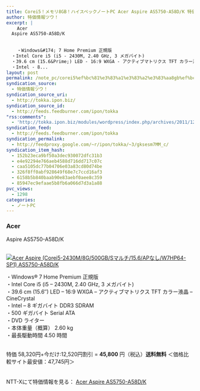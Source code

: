 ```yaml
---
title: Corei5！メモリ8GB！ハイスペックノートPC Acer Aspire AS5750-A58D/K 特価45,800円！送料無料！
author: 特価情報ツウ！
excerpt: |
  	Acer
  Aspire AS5750-A58D/K
  	
  
  	・Windows&#174; 7 Home Premium 正規版
  ・Intel Core i5 (i5 - 2430M, 2.40 GHz, 3 メガバイト)
  ・39.6 cm (15.6&Prime;) LED - 16:9 WXGA - アクティブマトリクス TFT カラー液晶 - CineCrystal
  ・Intel - 8...
layout: post
permalink: /note_pc/corei5%ef%bc%81%e3%83%a1%e3%83%a2%e3%83%aa8gb%ef%bc%81%e3%83%8f%e3%82%a4%e3%82%b9%e3%83%9a%e3%83%83%e3%82%af%e3%83%8e%e3%83%bc%e3%83%88pc-acer-aspire-as5750-a58dk-%e7%89%b9%e4%be%a145800%e5%86%86.html
syndication_source:
  - 特価情報ツウ！
syndication_source_uri:
  - http://tokka.ipon.biz/
syndication_source_id:
  - http://feeds.feedburner.com/ipon/tokka
"rss:comments":
  - 'http://tokka.ipon.biz/modules/wordpress/index.php/archives/2011/12/19/corei58gbpc-acer-aspire-as5750-a58dk-45800/#comments'
syndication_feed:
  - http://feeds.feedburner.com/ipon/tokka
syndication_permalink:
  - http://feedproxy.google.com/~r/ipon/tokka/~3/gksesm7MM_c/
syndication_item_hash:
  - 152b23eca9bf50a3dec930072dfc31b3
  - e4e92294e766aeb4588d716dd717c07c
  - caa5105dc77b04706e03a83cd80d74be
  - 326f8ff0abf928649f68e7c7ccd16af3
  - 6158b5b840baab90e83aebf0aee8c359
  - 85947ec9efaae5b8fb6a066d7d3a1a88
pvc_views:
  - 1298
categories:
  - ノートPC
---
```

### Acer  
Aspire AS5750-A58D/K

<div class="img-bg2 img_L">
  <a href="http://px.a8.net/svt/ejp?a8mat=ZYP6S+8IMA3E+S1Q+BWGDT&#038;a8ejpredirect=http://nttxstore.jp/_II_EI13734527" ><br /> <img border="0" alt="Acer Aspire (Corei5-2430M/8G/500GB/Sマルチ/15.6/APなし/W7HP64-SP1) AS5750-A58D/K" src="http://i2.wp.com/image.nttxstore.jp/l2_images/E/EI/EI13734527.jpg?w=120" data-recalc-dims="1" /></a>
</div>

・Windows&#174; 7 Home Premium 正規版  
<a id="more-8721"></a>・Intel Core i5 (i5 &#8211; 2430M, 2.40 GHz, 3 メガバイト)  
・39.6 cm (15.6&Prime;) LED &#8211; 16:9 WXGA &#8211; アクティブマトリクス TFT カラー液晶 &#8211; CineCrystal  
・Intel &#8211; 8 ギガバイト DDR3 SDRAM  
・500 ギガバイト Serial ATA  
・DVD ライター  
・本体重量（概算） 2.60 kg  
・最長駆動時間 4.50 時間  
<br clear="all" />

特価 58,320円+今だけ:12,520円割引 = <span class="tokka-price"><strong>45,800</strong></span> 円（税込）**送料無料** ＜価格比較サイト最安値：47,745円＞

　  
NTT-Xにて特価情報を見る： <span class="fs150p"><a href="http://px.a8.net/svt/ejp?a8mat=ZYP6S+8IMA3E+S1Q+BWGDT&#038;a8ejpredirect=http://nttxstore.jp/_II_EI13734527" >Acer Aspire AS5750-A58D/K</a></span> 

<img src="http://feeds.feedburner.com/~r/ipon/tokka/~4/gksesm7MM_c" height="1" width="1" title="" alt="" />